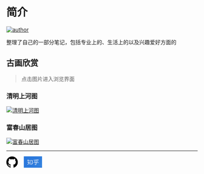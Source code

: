 # 简介
[![author][badge-author]][my-zhihu]

整理了自己的一部分笔记，包括专业上的、生活上的以及兴趣爱好方面的

## 古画欣赏
> 点击图片进入浏览界面

### 清明上河图

[![清明上河图][0]][2]

### 富春山居图

[![富春山居图][1]][3]

---
<a href="https://github.com/liudongjing"><img src="images/github.png" height="30px" alt="liudongjing"/></a>&nbsp;&nbsp;&nbsp;&nbsp;<a href="https://www.zhihu.com/people/liu-yang-kai-18/" alt="柳阳开"><img src="images/知乎.jpg" height="30px"/></a>

[0]: https://liudongjing.cn/guhua/qingmingshanghetu/qingming.tiles/l1/1/l1_1_10.jpg
[1]: https://liudongjing.cn/guhua/fuchunshanjutu/fuchunshanju.tiles/l1/1/l1_1_10.jpg
[2]: https://liudongjing.cn/guhua/qingmingshanghetu/
[3]: https://liudongjing.cn/guhua/fuchunshanjutu/
[badge-author]: https://img.shields.io/badge/Author-LiuDongjing-blue.svg
[my-zhihu]: https://www.zhihu.com/people/liu-yang-kai-18/
